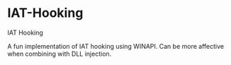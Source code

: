 # IAT-Hooking
IAT Hooking

A fun implementation of IAT hooking using WINAPI.
Can be more affective when combining with DLL injection.
